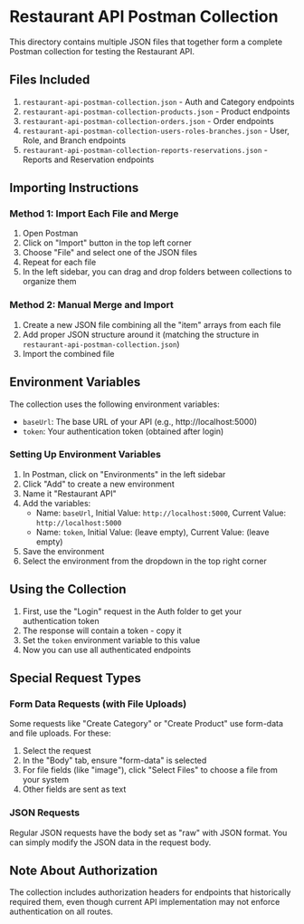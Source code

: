 # Restaurant API Postman Collection

This directory contains multiple JSON files that together form a complete Postman collection for testing the Restaurant API.

## Files Included

1. `restaurant-api-postman-collection.json` - Auth and Category endpoints
2. `restaurant-api-postman-collection-products.json` - Product endpoints
3. `restaurant-api-postman-collection-orders.json` - Order endpoints
4. `restaurant-api-postman-collection-users-roles-branches.json` - User, Role, and Branch endpoints
5. `restaurant-api-postman-collection-reports-reservations.json` - Reports and Reservation endpoints

## Importing Instructions

### Method 1: Import Each File and Merge

1. Open Postman
2. Click on "Import" button in the top left corner
3. Choose "File" and select one of the JSON files
4. Repeat for each file
5. In the left sidebar, you can drag and drop folders between collections to organize them

### Method 2: Manual Merge and Import

1. Create a new JSON file combining all the "item" arrays from each file
2. Add proper JSON structure around it (matching the structure in `restaurant-api-postman-collection.json`)
3. Import the combined file

## Environment Variables

The collection uses the following environment variables:

- `baseUrl`: The base URL of your API (e.g., http://localhost:5000)
- `token`: Your authentication token (obtained after login)

### Setting Up Environment Variables

1. In Postman, click on "Environments" in the left sidebar
2. Click "Add" to create a new environment
3. Name it "Restaurant API"
4. Add the variables:
   - Name: `baseUrl`, Initial Value: `http://localhost:5000`, Current Value: `http://localhost:5000`
   - Name: `token`, Initial Value: (leave empty), Current Value: (leave empty)
5. Save the environment
6. Select the environment from the dropdown in the top right corner

## Using the Collection

1. First, use the "Login" request in the Auth folder to get your authentication token
2. The response will contain a token - copy it
3. Set the `token` environment variable to this value
4. Now you can use all authenticated endpoints

## Special Request Types

### Form Data Requests (with File Uploads)

Some requests like "Create Category" or "Create Product" use form-data and file uploads. For these:

1. Select the request
2. In the "Body" tab, ensure "form-data" is selected
3. For file fields (like "image"), click "Select Files" to choose a file from your system
4. Other fields are sent as text

### JSON Requests

Regular JSON requests have the body set as "raw" with JSON format. You can simply modify the JSON data in the request body.

## Note About Authorization

The collection includes authorization headers for endpoints that historically required them, even though current API implementation may not enforce authentication on all routes. 